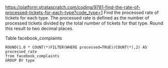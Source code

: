https://platform.stratascratch.com/coding/9781-find-the-rate-of-processed-tickets-for-each-type?code_type=1
Find the processed rate of tickets for each type. The processed rate is defined as the number of processed tickets divided by the total number of tickets for that type. Round this result to two decimal places.

Table
facebook_complaints

```select type,
ROUND(1.0 * COUNT(*)FILTER(WHERE processed=TRUE)/COUNT(*),2) AS processed_rate
from facebook_complaints
GROUP BY type
```